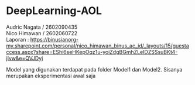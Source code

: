 # DeepLearning-AOL
Audric Nagata / 2602090435 <br>
Nico Himawan / 2602060722 <br>
Laporan : https://binusianorg-my.sharepoint.com/personal/nico_himawan_binus_ac_id/_layouts/15/guestaccess.aspx?share=EShi6seHKepOqz1u-yoiZdgBGmhZLeIDZSSsuBKt4-jIvw&e=QVJDyj <br>

Model yang digunakan terdapat pada folder Model1 dan Model2. Sisanya merupakan eksperimentasi awal saja
